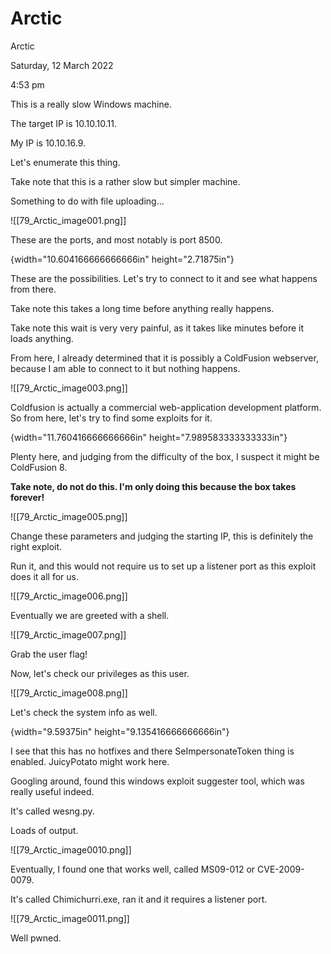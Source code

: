 # Arctic

Arctic

Saturday, 12 March 2022

4:53 pm

This is a really slow Windows machine.

The target IP is 10.10.10.11.

My IP is 10.10.16.9.

&#x20;

Let's enumerate this thing.

Take note that this is a rather slow but simpler machine.

Something to do with file uploading...

!\[\[79\_Arctic\_image001.png]]

These are the ports, and most notably is port 8500.

&#x20;

{width="10.604166666666666in" height="2.71875in"}

These are the possibilities. Let's try to connect to it and see what happens from there.

Take note this takes a long time before anything really happens.

&#x20;

Take note this wait is very very painful, as it takes like minutes before it loads anything.

From here, I already determined that it is possibly a ColdFusion webserver, because I am able to connect to it but nothing happens.

&#x20;

!\[\[79\_Arctic\_image003.png]]

Coldfusion is actually a commercial web-application development platform. So from here, let's try to find some exploits for it.

&#x20;

{width="11.760416666666666in" height="7.989583333333333in"}

Plenty here, and judging from the difficulty of the box, I suspect it might be ColdFusion 8.

**Take note, do not do this. I'm only doing this because the box takes forever!**

&#x20;

!\[\[79\_Arctic\_image005.png]]

Change these parameters and judging the starting IP, this is definitely the right exploit.

Run it, and this would not require us to set up a listener port as this exploit does it all for us.

&#x20;

!\[\[79\_Arctic\_image006.png]]

&#x20;

Eventually we are greeted with a shell.

&#x20;

!\[\[79\_Arctic\_image007.png]]

&#x20;

Grab the user flag!

&#x20;

Now, let's check our privileges as this user.

!\[\[79\_Arctic\_image008.png]]

Let's check the system info as well.

&#x20;

{width="9.59375in" height="9.135416666666666in"}

&#x20;

I see that this has no hotfixes and there SeImpersonateToken thing is enabled. JuicyPotato might work here.

Googling around, found this windows exploit suggester tool, which was really useful indeed.

It's called wesng.py.

&#x20;

Loads of output.

&#x20;

!\[\[79\_Arctic\_image0010.png]]

Eventually, I found one that works well, called MS09-012 or CVE-2009-0079.

&#x20;

It's called Chimichurri.exe, ran it and it requires a listener port.

&#x20;

!\[\[79\_Arctic\_image0011.png]]

Well pwned.

&#x20;

&#x20;

&#x20;

&#x20;

